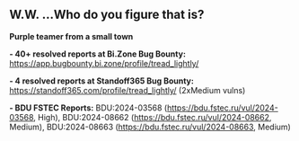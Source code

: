 ## W.W. ...Who do you figure that is?
**Purple teamer from a small town**

**- 40+ resolved reports at Bi.Zone Bug Bounty:** https://app.bugbounty.bi.zone/profile/tread_lightly/

**- 4 resolved reports at Standoff365 Bug Bounty:** https://standoff365.com/profile/tread_lightly/ (2xMedium vulns)

**- BDU FSTEC Reports:** BDU:2024-03568 (https://bdu.fstec.ru/vul/2024-03568, High), BDU:2024-08662 (https://bdu.fstec.ru/vul/2024-08662, Medium), BDU:2024-08663 (https://bdu.fstec.ru/vul/2024-08663, Medium)

